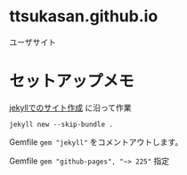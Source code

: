 # ttsukasan.github.io
ユーザサイト

# セットアップメモ

[jekyllでのサイト作成](https://docs.github.com/ja/pages/setting-up-a-github-pages-site-with-jekyll/creating-a-github-pages-site-with-jekyll) に沿って作業

`jekyll new --skip-bundle .`

Gemfile `gem "jekyll"` をコメントアウトします。

Gemfile `gem "github-pages", "~> 225"` 指定

